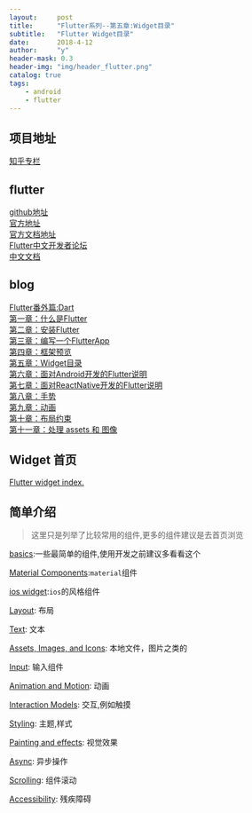 ```yaml
---
layout:     post
title:      "Flutter系列--第五章:Widget目录"
subtitle:   "Flutter Widget目录"
date:       2018-4-12
author:     "y"
header-mask: 0.3
header-img: "img/header_flutter.png"
catalog: true
tags:
    - android
    - flutter
---
```


## 项目地址

[知乎专栏](https://github.com/7449/flutter-zhihu_zhuanlan)

## flutter

[github地址](https://github.com/flutter/flutter)<br>
[官方地址](https://flutter.io/)<br>
[官方文档地址](https://flutter.io/docs/)<br>
[Flutter中文开发者论坛](http://flutter-dev.com/)<br>
[中文文档](http://doc.flutter-dev.cn/)<br>

## blog

[Flutter番外篇:Dart](https://7449.github.io/2018/03/18/Android_Flutter_dart/)<br>
[第一章：什么是Flutter](https://7449.github.io/2018/03/19/Android_Flutter_1/)<br>
[第二章：安装Flutter](https://7449.github.io/2018/03/19/Android_Flutter_2/)<br>
[第三章：编写一个FlutterApp](https://7449.github.io/2018/03/26/Android_Flutter_3/)<br>
[第四章：框架预览](https://7449.github.io/2018/03/26/Android_Flutter_4/)<br>
[第五章：Widget目录](https://7449.github.io/2018/04/12/Android_Flutter_5/)<br>
[第六章：面对Android开发的Flutter说明](https://7449.github.io/2018/04/16/Android_Flutter_6/)<br>
[第七章：面对ReactNative开发的Flutter说明](https://7449.github.io/2018/04/17/Android_Flutter_7/)<br>
[第八章：手势](https://7449.github.io/2018/04/20/Android_Flutter_8/)<br>
[第九章：动画](https://7449.github.io/2018/04/20/Android_Flutter_9/)<br>
[第十章：布局约束](https://7449.github.io/2018/04/21/Android_Flutter_10/)<br>
[第十一章：处理 assets 和 图像](https://7449.github.io/2018/04/22/Android_Flutter_11/)<br>

## Widget 首页

[Flutter widget index.](https://flutter.io/widgets/widgetindex/)

## 简单介绍

> 这里只是列举了比较常用的组件,更多的组件建议是去首页浏览

[basics](https://flutter.io/widgets/basics/):一些最简单的组件,使用开发之前建议多看看这个

[Material Components](https://flutter.io/widgets/material/):`material`组件

[ios widget](https://flutter.io/widgets/cupertino/):`ios`的风格组件

[Layout](https://flutter.io/widgets/layout/): 布局

[Text](https://flutter.io/widgets/text/): 文本

[Assets, Images, and Icons](https://flutter.io/widgets/assets/): 本地文件，图片之类的

[Input](https://flutter.io/widgets/input/): 输入组件

[Animation and Motion](https://flutter.io/widgets/animation/): 动画

[Interaction Models](https://flutter.io/widgets/interaction/): 交互,例如触摸

[Styling](https://flutter.io/widgets/styling/): 主题,样式

[Painting and effects](https://flutter.io/widgets/painting/): 视觉效果

[Async](https://flutter.io/widgets/async/): 异步操作

[Scrolling](https://flutter.io/widgets/accessibility/): 组件滚动

[Accessibility](https://flutter.io/widgets/scrolling/): 残疾障碍
